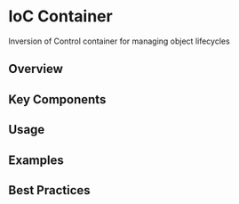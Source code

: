 # IoC Container

Inversion of Control container for managing object lifecycles

## Overview

## Key Components

## Usage

## Examples

## Best Practices
